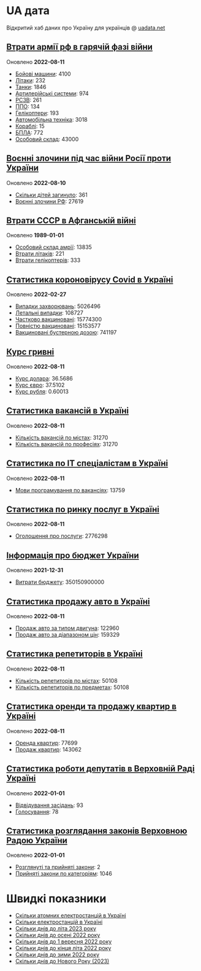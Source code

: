 # UA дата
Відкритий хаб даних про Україну для українців @ [uadata.net](https://uadata.net/)

## [Втрати армії рф в гарячій фазі війни](https://uadata.net/vtraty-rf.data)
Оновлено **2022-08-11**

- [Бойові машини](https://uadata.net/vtraty-rf:bbm.data): 4100
- [Літаки](https://uadata.net/vtraty-rf:planes.data): 232
- [Танки](https://uadata.net/vtraty-rf:tanks.data): 1846
- [Артилерійські системи](https://uadata.net/vtraty-rf:artilery.data): 974
- [РСЗВ](https://uadata.net/vtraty-rf:rszv.data): 261
- [ППО](https://uadata.net/vtraty-rf:ppo.data): 134
- [Гелікоптери](https://uadata.net/vtraty-rf:helicopters.data): 193
- [Автомобільна техніка](https://uadata.net/vtraty-rf:auto.data): 3018
- [Кораблі](https://uadata.net/vtraty-rf:ships.data): 15
- [БПЛА](https://uadata.net/vtraty-rf:bpla.data): 772
- [Особовий склад](https://uadata.net/vtraty-rf.data): 43000

## [Воєнні злочини під час війни Росії проти України](https://uadata.net/zlochiny-rf.data)
Оновлено **2022-08-10**

- [Скільки дітей загинуло](https://uadata.net/zlochiny-rf.data): 361
- [Воєнні злочини РФ](https://uadata.net/zlochiny-rf:registered-crimes.data): 27619

## [Втрати СССР в Афганській війні](https://uadata.net/vtraty-su-in-afgan.data)
Оновлено **1989-01-01**

- [Особовий склад амрії](https://uadata.net/vtraty-su-in-afgan.data): 13835
- [Втрати літаків](https://uadata.net/vtraty-su-in-afgan:soviet-aircraft-losses-in-afgan-war.data): 221
- [Втрати гелікоптерів](https://uadata.net/vtraty-su-in-afgan:soviet-helicopters-losses-in-afgan-war.data): 333

## [Статистика короновірусу Covid в Україні](https://uadata.net/corona.data)
Оновлено **2022-02-27**

- [Випадки захворювань](https://uadata.net/corona.data): 5026496
- [Летальні випадки](https://uadata.net/corona:totla-deaths.data): 108727
- [Частково вакциновані](https://uadata.net/corona:persons-vaccinated.data): 15774300
- [Повністю вакциновані](https://uadata.net/corona:persons-fully-vaccinated.data): 15153577
- [Вакциновані бустерною дозою](https://uadata.net/corona:persons-with-booster.data): 741197

## [Курс гривні](https://uadata.net/kurs-hryvni.data)
Оновлено **2022-08-11**

- [Курс долара](https://uadata.net/kurs-hryvni.data): 36.5686
- [Курс євро](https://uadata.net/kurs-hryvni:euro-to-hryvna.data): 37.5102
- [Курс рубля](https://uadata.net/kurs-hryvni:fubl-to-hryvna.data): 0.60013

## [Статистика вакансій в Україні](https://uadata.net/rynok-praci.data)
Оновлено **2022-08-11**

- [Кількість вакансій по містах](https://uadata.net/rynok-praci.data): 31270
- [Кількість вакансій по професіях](https://uadata.net/rynok-praci:positions.data): 31270

## [Статистика по ІТ спеціалістам в Україні](https://uadata.net/rozrobka-softu.data)
Оновлено **2022-08-11**

- [Мови програмування по вакансіях](https://uadata.net/rozrobka-softu.data): 13759

## [Статистика по ринку послуг в Україні](https://uadata.net/poslugy.data)
Оновлено **2022-08-11**

- [Оголошення про послуги](https://uadata.net/poslugy.data): 2776298

## [Інформація про бюджет України](https://uadata.net/budget.data)
Оновлено **2021-12-31**

- [Витрати бюджету](https://uadata.net/budget.data): 350150900000

## [Статистика продажу авто в Україні](https://uadata.net/automobiles.data)
Оновлено **2022-08-11**

- [Продаж авто за типом двигуна](https://uadata.net/automobiles.data): 122960
- [Продаж авто за діапазоном цін](https://uadata.net/automobiles:auto-prices.data): 159329

## [Статистика репетиторів в Україні](https://uadata.net/tutors.data)
Оновлено **2022-08-11**

- [Кількість репетиторів по містах](https://uadata.net/tutors.data): 50108
- [Кількість репетиторів по предметах](https://uadata.net/tutors:tutor-subjects.data): 50108

## [Статистика оренди та продажу квартир в Україні](https://uadata.net/flats.data)
Оновлено **2022-08-11**

- [Оренда квартир](https://uadata.net/flats.data): 77699
- [Продаж квартир](https://uadata.net/flats:sell-flat.data): 143062

## [Статистика роботи депутатів в Верховній Раді Україні](https://uadata.net/rada-deputats.data)
Оновлено **2022-01-01**

- [Відвідування засідань](https://uadata.net/rada-deputats.data): 93
- [Голосування](https://uadata.net/rada-deputats:deputy-votes.data): 78

## [Статистика розглядання законів Верховною Радою України](https://uadata.net/rada-laws.data)
Оновлено **2022-01-01**

- [Розглянуті та прийняті закони](https://uadata.net/rada-laws.data): 2
- [Прийняті закони по категоріям](https://uadata.net/rada-laws:laws-by-cat.data): 1046

# Швидкі показники
- [Скільки атомних електростанцій в Україні](https://uadata.net/skilki-yadenih-stanciy.data)
- [Скільки електростанцій в Україні](https://uadata.net/skilki-electro-stanciy.data)
- [Скільки днів до літа 2023 року](https://uadata.net/skilki-dniv-do-lita.data)
- [Скільки днів до осені 2022 року](https://uadata.net/skilki-dniv-do-oseni.data)
- [Скільки днів до 1 вересня 2022 року](https://uadata.net/skilki-dniv-do-1-veresnya.data)
- [Скільки днів до кінця літа 2022 року](https://uadata.net/skilki-dniv-do-kinca-lita.data)
- [Скільки днів до зими 2022 року](https://uadata.net/skilki-dniv-do-zymy.data)
- [Скільки днів до Нового Року (2023)](https://uadata.net/skilki-dniv-do-novoho-roku.data)
